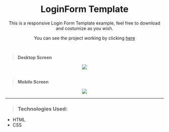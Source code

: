 <div align="center">
<h1>LoginForm Template</h1>
</div>



<div align="center">
This is a responsive Login Form Template example, feel free to download and costumize as you wish.
</div>

<p align="center">
You can see the project working by clicking <a href="https://login-form-livid.vercel.app/" target="_blank">here<a>
</p>

<br>

> <strong>Desktop Screen</strong>

<div align="center">
  <img src="https://user-images.githubusercontent.com/50504765/207477610-75ea8af0-2f4b-4eda-bad0-47eba677dab6.png" height="auto">
</div>

<br>

> <strong>Mobile Screen</strong>

<div align="center">
  <img src="https://user-images.githubusercontent.com/50504765/207477728-4043078f-5879-409e-98db-8d3769addf5b.png">
</div>

<hr>

> ### Technologies Used:
- HTML
- CSS

